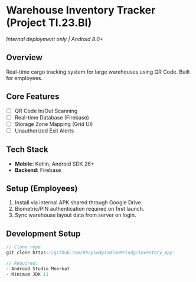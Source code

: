 # Warehouse Inventory Tracker (Project TI.23.BI)
*Internal deployment only | Android 8.0+*  

## Overview  
Real-time cargo tracking system for large warehouses using QR Code. Built for employees.  

## Core Features  
- [ ] QR Code In/Out Scanning  
- [ ] Real-time Database (Firebase)  
- [ ] Storage Zone Mapping (Grid UI)  
- [ ] Unauthorized Exit Alerts  

## Tech Stack  
- **Mobile:** Kotlin, Android SDK 26+
- **Backend:** Firebase

## Setup (Employees)  
1. Install via internal APK shared through Google Drive.  
2. Biometric/PIN authentication required on first launch.  
3. Sync warehouse layout data from server on login.  

## Development Setup  
```kotlin  
// Clone repo  
git clone https://github.com/RhapsodyInBlueMelody/Inventory_App

// Required:  
- Android Studio Meerkat
- Minimum JDK 11  
```
